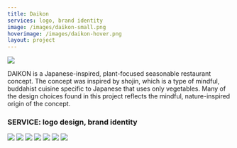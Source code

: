 ```yaml
---
title: Daikon
services: logo, brand identity
image: /images/daikon-small.png
hoverimage: /images/daikon-hover.png
layout: project
---
```


<img class="img-flex load-hidden" src="{{ site.baseurl }}/images/daikon-1.png" />

DAIKON is a Japanese-inspired, plant-focused seasonable restaurant concept. The concept was inspired by shojin, which is a type of mindful, buddahist cuisine specific to Japanese that uses only vegetables. Many of the design choices found in this project reflects the mindful, nature-inspired origin of the concept.

<h3 class="pad-t pad-b">SERVICE: logo design, brand identity</h3>

<img class="img-flex load-hidden" src="{{ site.baseurl }}/images/daikon-2.png" />
<img class="img-flex load-hidden" src="{{ site.baseurl }}/images/daikon-3.png" />
<img class="img-flex load-hidden" src="{{ site.baseurl }}/images/daikon-4.png" />
<img class="img-flex load-hidden" src="{{ site.baseurl }}/images/daikon-5.png" />
<img class="img-flex load-hidden" src="{{ site.baseurl }}/images/daikon-6.png" />
<img class="img-flex load-hidden" src="{{ site.baseurl }}/images/daikon-7.png" />
<img class="img-flex load-hidden" src="{{ site.baseurl }}/images/daikon-8.png" />
